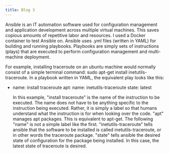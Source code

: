 ```yaml
---
title: Blog 3
---
```

  Ansible is an IT automation software used for configuration management and application development across multiple virtual machines. This saves copious amounts of repetitive labor and resources. I used a Docker container to test Ansible on. Ansible uses .yml files (written in YAML) for building and running playbooks. Playbooks are simply sets of instructions (plays) that are executed to perform configuration management and multi-machine deployment. 
  
  For example, installing traceroute on an ubuntu machine would normally consist of a simple terminal command: sudo apt-get install inetutils-traceroute. In a playbook written in YAML, the equivalent play looks like this:
- name: install traceroute
  apt:
    name: inetutils-traceroute
    state: latest
    
  In this example, "install traceroute" is the name of the instruction to be executed. The name does not have to be anything specific to the instruction being executed. Rather, it is simply a label so that humans understand what the instruction is for when looking over the code. "apt" manages apt packages. This is equivalent to apt-get. The following "name" is not a simple label like the first. "inetutils-traceroute" tells ansible that the software to be installed is called inetutils-traceroute, or in other words the traceroute package. "state" tells ansible the desired state of configuration for the package being installed. In this case, the latest state of traceroute is desired.

